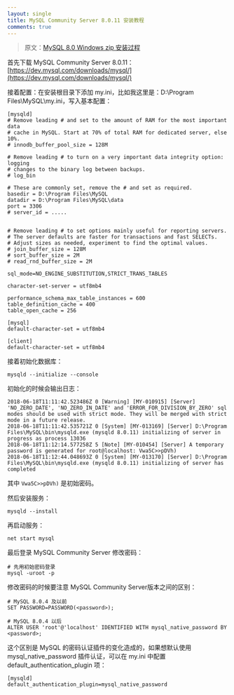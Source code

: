 ```yaml
---
layout: single
title: MySQL Community Server 8.0.11 安装教程
comments: true
---
```


> 原文：[MySQL 8.0 Windows zip 安装过程](https://blog.csdn.net/zwj1030711290/article/details/80039780)

首先下载 MySQL Community Server 8.0.11：[https://dev.mysql.com/downloads/mysql/](https://dev.mysql.com/downloads/mysql/)

接着配置：在安装根目录下添加 my.ini，比如我这里是：D:\Program Files\MySQL\my.ini，写入基本配置：

```shell
[mysqld]
# Remove leading # and set to the amount of RAM for the most important data
# cache in MySQL. Start at 70% of total RAM for dedicated server, else 10%.
# innodb_buffer_pool_size = 128M

# Remove leading # to turn on a very important data integrity option: logging
# changes to the binary log between backups.
# log_bin

# These are commonly set, remove the # and set as required.
basedir = D:\Program Files\MySQL
datadir = D:\Program Files\MySQL\data
port = 3306
# server_id = .....


# Remove leading # to set options mainly useful for reporting servers.
# The server defaults are faster for transactions and fast SELECTs.
# Adjust sizes as needed, experiment to find the optimal values.
# join_buffer_size = 128M
# sort_buffer_size = 2M
# read_rnd_buffer_size = 2M

sql_mode=NO_ENGINE_SUBSTITUTION,STRICT_TRANS_TABLES

character-set-server = utf8mb4

performance_schema_max_table_instances = 600
table_definition_cache = 400
table_open_cache = 256

[mysql]
default-character-set = utf8mb4

[client]
default-character-set = utf8mb4
```

接着初始化数据库：

```shell
mysqld --initialize --console
```

初始化的时候会输出日志：

```shell
2018-06-18T11:11:42.523486Z 0 [Warning] [MY-010915] [Server] 'NO_ZERO_DATE', 'NO_ZERO_IN_DATE' and 'ERROR_FOR_DIVISION_BY_ZERO' sql modes should be used with strict mode. They will be merged with strict mode in a future release.
2018-06-18T11:11:42.535721Z 0 [System] [MY-013169] [Server] D:\Program Files\MySQL\bin\mysqld.exe (mysqld 8.0.11) initializing of server in progress as process 13036
2018-06-18T11:12:14.577258Z 5 [Note] [MY-010454] [Server] A temporary password is generated for root@localhost: Vwa5C>>pDVh)
2018-06-18T11:12:44.048693Z 0 [System] [MY-013170] [Server] D:\Program Files\MySQL\bin\mysqld.exe (mysqld 8.0.11) initializing of server has completed
```

其中 `Vwa5C>>pDVh)` 是初始密码。

然后安装服务：

```shell
mysqld --install
```

再启动服务：

```shell
net start mysql
```

最后登录 MySQL Community Server 修改密码：

```shell
# 先用初始密码登录
mysql -uroot -p
```

修改密码的时候要注意 MySQL Community Server版本之间的区别：

```shell
# MySQL 8.0.4 及以前
SET PASSWORD=PASSWORD(<password>);

# MySQL 8.0.4 以后
ALTER USER 'root'@'localhost' IDENTIFIED WITH mysql_native_password BY <password>;
```

这个区别是 MySQL 的密码认证插件的变化造成的，如果想默认使用 mysql_native_password 插件认证，可以在 my.ini 中配置 default_authentication_plugin 项：

```shell
[mysqld]
default_authentication_plugin=mysql_native_password
```